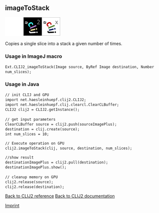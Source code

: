 ## imageToStack
<img src="images/mini_empty_logo.png"/><img src="images/mini_clij2_logo.png"/><img src="images/mini_clijx_logo.png"/>

Copies a single slice into a stack a given number of times.

### Usage in ImageJ macro
```
Ext.CLIJ2_imageToStack(Image source, ByRef Image destination, Number num_slices);
```


### Usage in Java
```
// init CLIJ and GPU
import net.haesleinhuepf.clij2.CLIJ2;
import net.haesleinhuepf.clij.clearcl.ClearCLBuffer;
CLIJ2 clij2 = CLIJ2.getInstance();

// get input parameters
ClearCLBuffer source = clij2.push(sourceImagePlus);
destination = clij.create(source);
int num_slices = 10;
```

```
// Execute operation on GPU
clij2.imageToStack(clij, source, destination, num_slices);
```

```
//show result
destinationImagePlus = clij2.pull(destination);
destinationImagePlus.show();

// cleanup memory on GPU
clij2.release(source);
clij2.release(destination);
```


[Back to CLIJ2 reference](https://clij.github.io/clij2-docs/reference)
[Back to CLIJ2 documentation](https://clij.github.io/clij2-docs)

[Imprint](https://clij.github.io/imprint)
